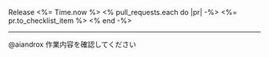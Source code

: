 Release <%= Time.now %>
<% pull_requests.each do |pr| -%>
<%=  pr.to_checklist_item %>
<% end -%>

---

@aiandrox 作業内容を確認してください
